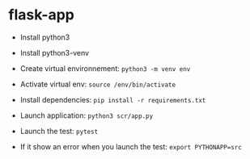 # flask-app 


- Install python3

- Install python3-venv

- Create virtual environnement:
`python3 -m venv env`

- Activate virtual env:
`source /env/bin/activate`

- Install dependencies:
`pip install -r requirements.txt`

- Launch application:
`python3 scr/app.py`

- Launch the test:
`pytest`

- If it show an error when you launch the test: `export PYTHONAPP=src`


